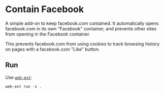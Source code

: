 # Contain Facebook

A simple add-on to keep facebook.com contained. It automatically opens facebook.com in its own "Facebook" container, and prevents other sites from opening in the Facebook container.

This prevents facebook.com from using cookies to track browsing history on pages with a facebook.com "Like" button.



## Run

Use
[`web-ext`](https://developer.mozilla.org/Add-ons/WebExtensions/Getting_started_with_web-ext):

    web-ext run -s .
